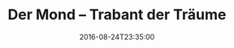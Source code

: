 ---
date: '2016-08-24T23:35:00'
talk_date: '2011-11-01T00:00:00'
talk_speakers:
  speaker1:
    name: Bernd Peerdeman
  speaker2:
    name: Mitglieder der Jugendgruppe
title: Der Mond – Trabant der Träume
---